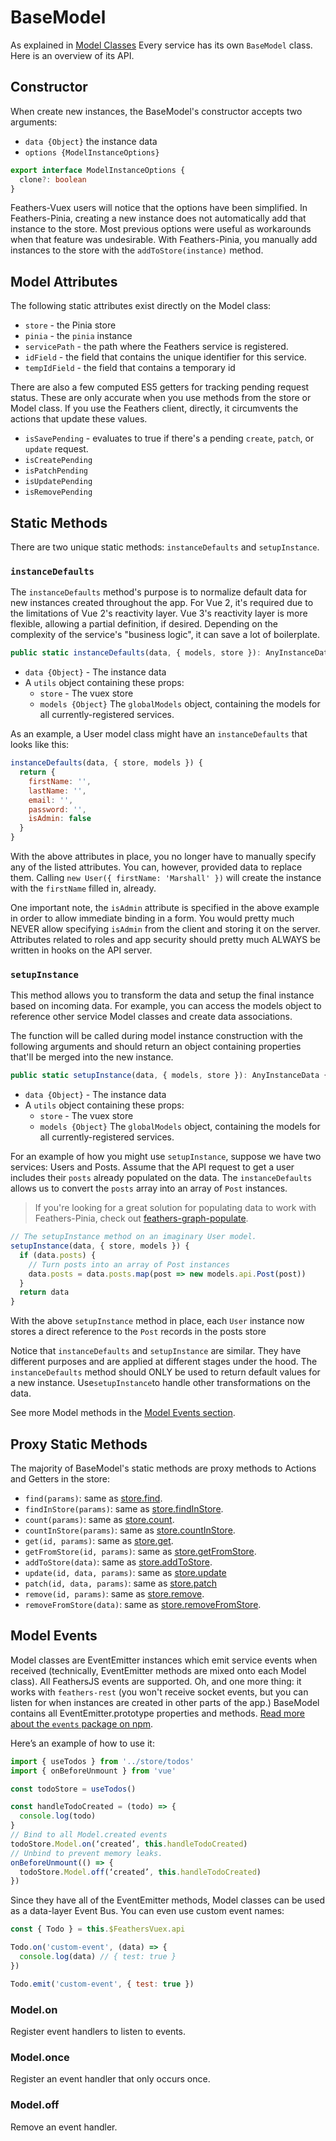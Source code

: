 <script setup>
import Badge from '../components/Badge.vue'
</script>

# BaseModel

As explained in [Model Classes](./model-classes) Every service has its own `BaseModel` class. Here is an overview of its API.

## Constructor

When create new instances, the BaseModel's constructor accepts two arguments:

- `data {Object}` the instance data
- `options {ModelInstanceOptions}`

```ts
export interface ModelInstanceOptions {
  clone?: boolean
}
```

Feathers-Vuex users will notice that the options have been simplified. In Feathers-Pinia, creating a new instance does not automatically add that instance to the store. Most previous options were useful as workarounds when that feature was undesirable. With Feathers-Pinia, you manually add instances to the store with the `addToStore(instance)` method.

## Model Attributes

The following static attributes exist directly on the Model class:

- `store` - the Pinia store
- `pinia` - the `pinia` instance
- `servicePath` - the path where the Feathers service is registered.
- `idField` - the field that contains the unique identifier for this service.
- `tempIdField` - the field that contains a temporary id

There are also a few computed ES5 getters for tracking pending request status. These are only accurate when you use methods from the store or Model class. If you use the Feathers client, directly, it circumvents the actions that update these values.

- `isSavePending` - evaluates to true if there's a pending `create`, `patch`, or `update` request.
- `isCreatePending`
- `isPatchPending`
- `isUpdatePending`
- `isRemovePending`

## Static Methods

There are two unique static methods: `instanceDefaults` and `setupInstance`.

### `instanceDefaults`

The `instanceDefaults` method's purpose is to normalize default data for new instances created throughout the app. For Vue 2, it's required due to the limitations of Vue 2's reactivity layer. Vue 3's reactivity layer is more flexible, allowing a partial definition, if desired. Depending on the complexity of the service's "business logic", it can save a lot of boilerplate.

```ts
public static instanceDefaults(data, { models, store }): AnyInstanceData {}
```

- `data {Object}` - The instance data
- A `utils` object containing these props:
  - `store` - The vuex store
  - `models {Object}` The `globalModels` object, containing the models for all currently-registered services.

As an example, a User model class might have an `instanceDefaults` that looks like this:

```js
instanceDefaults(data, { store, models }) {
  return {
    firstName: '',
    lastName: '',
    email: '',
    password: '',
    isAdmin: false
  }
}
```

With the above attributes in place, you no longer have to manually specify any of the listed attributes. You can, however, provided data to replace them. Calling `new User({ firstName: 'Marshall' })` will create the instance with the `firstName` filled in, already.

One important note, the `isAdmin` attribute is specified in the above example in order to allow immediate binding in a form. You would pretty much NEVER allow specifying `isAdmin` from the client and storing it on the server. Attributes related to roles and app security should pretty much ALWAYS be written in hooks on the API server.

### `setupInstance`

This method allows you to transform the data and setup the final instance based on incoming data. For example, you can access the models object to reference other service Model classes and create data associations.

The function will be called during model instance construction with the following arguments and should return an object containing properties that'll be merged into the new instance.

```ts
public static setupInstance(data, { models, store }): AnyInstanceData {}
```

- `data {Object}` - The instance data
- A `utils` object containing these props:
  - `store` - The vuex store
  - `models {Object}` The `globalModels` object, containing the models for all currently-registered services.

For an example of how you might use `setupInstance`, suppose we have two services: Users and Posts. Assume that the API request to get a user includes their `posts` already populated on the data. The `instanceDefaults` allows us to convert the `posts` array into an array of `Post` instances.

> If you're looking for a great solution for populating data to work with Feathers-Pinia, check out [feathers-graph-populate](https://feathers-graph-populate.netlify.app/).

```js
// The setupInstance method on an imaginary User model.
setupInstance(data, { store, models }) {
  if (data.posts) {
    // Turn posts into an array of Post instances
    data.posts = data.posts.map(post => new models.api.Post(post))
  }
  return data
}
```

With the above `setupInstance` method in place, each `User` instance now stores a direct reference to the `Post` records in the posts store

Notice that `instanceDefaults` and `setupInstance` are similar. They have different purposes and are applied at different stages under the hood. The `instanceDefaults` method should ONLY be used to return default values for a new instance. Use`setupInstance`to handle other transformations on the data.

See more Model methods in the [Model Events section](#model-events).

## Proxy Static Methods

The majority of BaseModel's static methods are proxy methods to Actions and Getters in the store:

- `find(params)`: same as [store.find](./service-stores#find-params).
- `findInStore(params)`: same as [store.findInStore](./service-stores#findinstore-params).
- `count(params)`: same as [store.count](./service-stores#count-params).
- `countInStore(params)`: same as [store.countInStore](./service-stores#countinstore-params).
- `get(id, params)`: same as [store.get](./service-stores#get-id-params).
- `getFromStore(id, params)`: same as [store.getFromStore](./service-stores#getfromstore-id-params).
- `addToStore(data)`: same as [store.addToStore](./service-stores#addtostore-data).
- `update(id, data, params)`: same as [store.update](./service-stores.html#update-id-data-params)
- `patch(id, data, params)`: same as [store.patch](./service-stores.html#patch-id-data-params)
- `remove(id, params)`: same as [store.remove](./service-stores#remove-id-params).
- `removeFromStore(data)`: same as [store.removeFromStore](./service-stores#removefromstore-data).

## Model Events <Badge text="0.17.0+" />

Model classes are EventEmitter instances which emit service events when received (technically, EventEmitter methods are mixed onto each Model class). All FeathersJS events are supported. Oh, and one more thing: it works with `feathers-rest` (you won't receive socket events, but you can listen for when instances are created in other parts of the app.) BaseModel contains all EventEmitter.prototype properties and methods. [Read more about the `events` package on npm](https://npmjs.com/package/events).

Here’s an example of how to use it:

```js
import { useTodos } from '../store/todos'
import { onBeforeUnmount } from 'vue'

const todoStore = useTodos()

const handleTodoCreated = (todo) => {
  console.log(todo)
}
// Bind to all Model.created events
todoStore.Model.on(‘created’, this.handleTodoCreated)
// Unbind to prevent memory leaks.
onBeforeUnmount(() => {
  todoStore.Model.off(‘created’, this.handleTodoCreated)
})
```

Since they have all of the EventEmitter methods, Model classes can be used as a data-layer Event Bus. You can even use custom event names:

```js
const { Todo } = this.$FeathersVuex.api

Todo.on('custom-event', (data) => {
  console.log(data) // { test: true }
})

Todo.emit('custom-event', { test: true })
```

### Model.on <Badge text="0.17.0+" />

Register event handlers to listen to events.

### Model.once <Badge text="0.17.0+" />

Register an event handler that only occurs once.

### Model.off <Badge text="0.17.0+" />

Remove an event handler.
